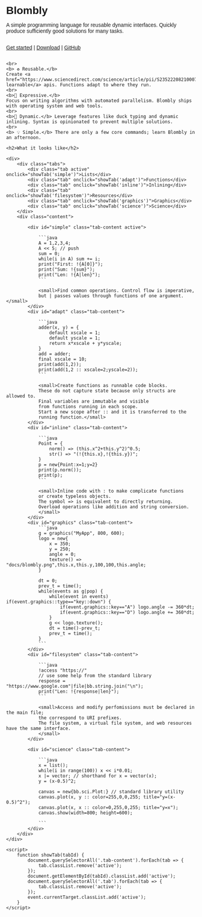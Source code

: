 <!DOCTYPE html>
<html lang="en">
<head>
    <meta charset="UTF-8">
    <meta name="viewport" content="width=device-width, initial-scale=1.0">
    <title>Blombly</title>
    <style>
        body {
            font-family: Arial, sans-serif;
            display: flex;
            flex-direction: column;
            height: 100vh;
            margin: 0;
        }
        .tabs {
            padding: 3px;
            display: flex;
            flex-direction: row;
            border-bottom: 2px solid #ddd;
            flex-wrap: wrap; 
        }
        .tab {
            padding: 3px;
            padding-right: 7px;
            padding-left: 7px;
            cursor: pointer;
            transition: background 0.3s;
        }
        .tab:hover, .tab.active {
            background: #ccc;
            color: black;
        }
        .content {
            flex-grow: 1;
            padding: 20px;
            padding-top:0px;
            overflow: auto;
            width: 100%;
        }
        .tab-content {
            display: none;
        }
        .tab-content.active {
            display: block;
        }
    </style>
</head>
<body>
    <h1 style="margin-bottom:0px;">Blombly</h1>
    <p>A simple programming language for reusable dynamic interfaces. Quickly produce sufficiently good solutions for many tasks.</p>
    <p>
        <a href="https://blombly.readthedocs.io/en/latest/setup">Get started</a> | 
        <a href="https://github.com/maniospas/Blombly/releases/latest">Download</a> | 
        <a href="https://github.com/maniospas/Blombly">GitHub</a>
    </p>

    <br>
    <b> ♻️ Reusable.</b>
    Create <a href="https://www.sciencedirect.com/science/article/pii/S2352220821000778">humanly learnable</a> apis. Functions adapt to where they run.
    <br>
    <b>🚀 Expressive.</b> 
    Focus on writing algorithms with automated parallelism. Blombly ships with operating system and web tools.
    <br>
    <b>🦆 Dynamic.</b> Leverage features like duck typing and dynamic inlining. Syntax is opinionated to prevent multiple solutions.
    <br>
    <b> 💡 Simple.</b> There are only a few core commands; learn Blombly in an afternoon.

    <h2>What it looks like</h2>
    
    <div>
        <div class="tabs">
            <div class="tab active" onclick="showTab('simple')">Lists</div>
            <div class="tab" onclick="showTab('adapt')">Functions</div>
            <div class="tab" onclick="showTab('inline')">Inlining</div>
            <div class="tab" onclick="showTab('filesystem')">Resources</div>
            <div class="tab" onclick="showTab('graphics')">Graphics</div>
            <div class="tab" onclick="showTab('science')">Science</div>
        </div>
        <div class="content">
    
            <div id="simple" class="tab-content active">
                
                ```java
                A = 1,2,3,4;
                A << 5; // push
                sum = 0;
                while(i in A) sum += i;
                print("First: !{A[0]}");
                print("Sum: !{sum}");
                print("Len: !{A|len}");
                ```

                <small>Find common operations. Control flow is imperative,
                but | passes values through functions of one argument.</small>
            </div>
            <div id="adapt" class="tab-content">

                ```java
                adder(x, y) = {
                    default xscale = 1;
                    default yscale = 1;
                    return x*xscale + y*yscale;
                }
                add = adder;
                final xscale = 10;
                print(add(1,2));
                print(add(1,2 :: xscale=2;yscale=2));
                ```

                <small>Create functions as runnable code blocks.
                These do not capture state because only structs are allowed to.
                Final variables are immutable and visible 
                from functions running in each scope. 
                Start a new scope after :: and it is transferred to the
                running function.</small>
            </div>
            <div id="inline" class="tab-content">

                ```java
                Point = {
                    norm() => (this.x^2+this.y^2)^0.5;
                    str() => "(!{this.x},!{this.y})";
                }
                p = new{Point:x=1;y=2}
                print(p.norm());
                print(p);
                ```

                <small>Inline code with : to make complicate functions
                or create typeless objects. 
                The symbol => is equivalent to directly returning. 
                Overload operations like addition and string conversion.
                </small>
            </div>
            <div id="graphics" class="tab-content">
                ```java
                g = graphics("MyApp", 800, 600);
                logo = new{
                    x = 350;
                    y = 250;
                    angle = 0;
                    texture() => "docs/blombly.png",this.x,this.y,100,100,this.angle;
                }

                dt = 0;
                prev_t = time();
                while(events as g|pop) {
                    while(event in events) if(event.graphics::type=="key::down") {
                        if(event.graphics::key=="A") logo.angle -= 360*dt;
                        if(event.graphics::key=="D") logo.angle += 360*dt;
                    }
                    g << logo.texture();
                    dt = time()-prev_t;
                    prev_t = time();
                }
                ```
            </div>
            <div id="filesystem" class="tab-content">
            
                ```java
                !access "https://" 
                // use some help from the standard library
                response = "https://www.google.com"|file|bb.string.join("\n"); 
                print("Len: !{response|len}");
                ```

                <small>Access and modify perfomissions must be declared in the main file;
                the correspond to URI prefixes.
                The file system, a virtual file system, and web resources have the same interface.
                </small>
            </div>

            <div id="science" class="tab-content">
            
                ```java
                x = list();
                while(i in range(100)) x << i*0.01;
                x |= vector; // shorthand for x = vector(x);
                y = (x-0.5)^2;

                canvas = new{bb.sci.Plot:} // standard library utility
                canvas.plot(x, y :: color=255,0,0,255; title="y=(x-0.5)^2");
                canvas.plot(x, x :: color=0,255,0,255; title="y=x");
                canvas.show(width=800; height=600);

                ```
            </div>
        </div>
    </div>

    <script>
        function showTab(tabId) {
            document.querySelectorAll('.tab-content').forEach(tab => {
                tab.classList.remove('active');
            });
            document.getElementById(tabId).classList.add('active');
            document.querySelectorAll('.tab').forEach(tab => {
                tab.classList.remove('active');
            });
            event.currentTarget.classList.add('active');
        }
    </script>
</body>

<style>
.md-sidebar {
    display: none;
}

@media screen and (max-width: 76.2344em) {
    .md-sidebar {
        display: block;
    }
}
</style>

</html>
